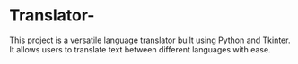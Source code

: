 # Translator-
This project is a versatile language translator built using Python and Tkinter. It allows users to translate text between different languages with ease.
